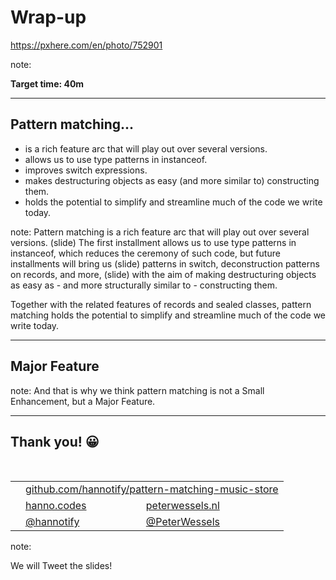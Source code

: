 <!-- .slide: data-background="img/background/final-puzzle-piece.jpg" data-background-color="black" data-background-opacity="0.4" -->
# Wrap-up <!-- .element: class="stroke" -->

<https://pxhere.com/en/photo/752901> <!-- .element: class="attribution" -->

note:

**Target time: 40m**

---

## Pattern matching...

* is a rich feature arc that will play out over several versions.
* allows us to use type patterns in instanceof. <!-- .element: class="fragment" -->
* improves switch expressions.<!-- .element: class="fragment" -->
* makes destructuring objects as easy (and more similar to) constructing them.<!-- .element: class="fragment" -->
* holds the potential to simplify and streamline much of the code we write today.<!-- .element: class="fragment" -->

note:
Pattern matching is a rich feature arc that will play out over several versions. 
(slide) The first installment allows us to use type patterns in instanceof, which reduces the 
ceremony of such code, but future installments will bring us (slide) patterns in switch, deconstruction patterns on records, and more, (slide) with the aim of making destructuring objects as easy as - and more structurally similar to - constructing them.

Together with the related features of records and sealed classes, pattern matching holds the potential to simplify and streamline much of the code we write today.

---

<!-- .slide: data-background="https://thumbs.gfycat.com/DefiantElasticGadwall.webp" -->

## Major Feature <!-- .element: class="stroke" -->

note:
And that is why we think pattern matching is not a Small Enhancement, but a Major Feature.

---

<h2>Thank you! 😀</h2>
<br />
<table>
<tr>
        <td style="text-align: right; vertical-align: middle;"><img width="20%"
                data-src="img/icons/github.png" class="no-background" /></td>
        <td style="vertical-align: middle;" colspan="2"><a 
                href="https://github.com/hannotify/pattern-matching-music-store">github.com/hannotify/pattern-matching-music-store</a>
        </td>
</tr>
<tr>
        <td style="text-align: right; vertical-align: middle;"><img width="20%" data-src="img/icons/website.png" class="no-background" /></td>
        <td style="vertical-align: middle;"><a
                href="https://hanno.codes">hanno.codes</a></td>
        <td style="vertical-align: middle;"><a
                href="https://peterwessels.nl">peterwessels.nl</a></td>
</tr>
<tr>
        <td style="text-align: right; vertical-align: middle;"><img width="20%"
                data-src="img/icons/twitter-white.png" class="no-background" /></td>
        <td style="vertical-align: middle;"><a href="https://www.twitter.com/hannotify">@hannotify</a></td>
        <td style="vertical-align: middle;"><a href="https://www.twitter.com/PeterWessels">@PeterWessels</a></td>
</tr>
</table>

note:

We will Tweet the slides!
